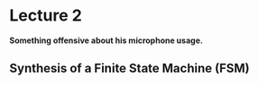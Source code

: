 # Lecture 2
**Something offensive about his microphone usage.**


## Synthesis of a Finite State Machine (FSM)

